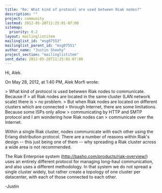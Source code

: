 ```yaml
---
title: "Re: What kind of protocol are used between Riak nodes?"
description: ""
project: community
lastmod: 2012-05-28T11:25:01-07:00
sitemap:
  priority: 0.2
layout: mailinglistitem
mailinglist_id: "msg07553"
mailinglist_parent_id: "msg07551"
author_name: "Justin Sheehy"
project_section: "mailinglistitem"
sent_date: 2012-05-28T11:25:01-07:00
---
```



Hi, Alek.

On May 28, 2012, at 1:40 PM, Alek Morfi wrote:

&gt; What kind of protocol is used betwwen Riak nodes to communicate. Because if 
&gt; all Riak nodes are located in the same cluster (LAN network scale) there is 
&gt; no problem.
&gt; But when Riak nodes are located on different clusters which are connected 
&gt; through Internet, there are some limitations. Because some ISPs only allow 
&gt; communicating by HTTP and SMTP protocol and I am wondering how Riak nodes can 
&gt; communicate over the Internet.

Within a single Riak cluster, nodes communicate with each other using the 
Erlang distribution protocol. There are a number of reasons within Riak's 
design -- this just being one of them -- why spreading a Riak cluster across a 
wide area is not recommended.

The Riak Enterprise system (http://basho.com/products/riak-overview/) uses an 
entirely different protocol for managing long-haul communication, and also uses 
a different methodology. In that system we do not spread a single cluster 
widely, but rather create a topology of one cluster per datacenter, with each 
of those connected to each other.

-Justin

